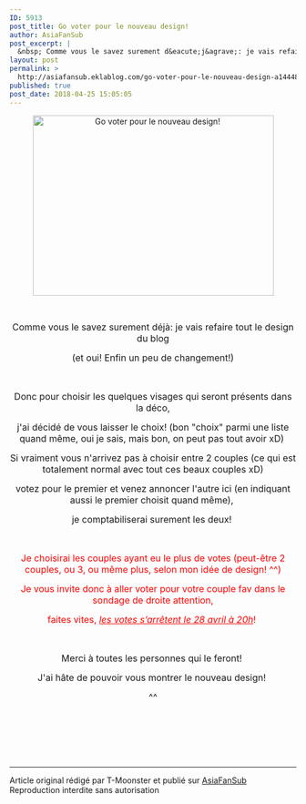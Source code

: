 ```yaml
---
ID: 5913
post_title: Go voter pour le nouveau design!
author: AsiaFanSub
post_excerpt: |
  &nbsp; Comme vous le savez surement d&eacute;j&agrave;: je vais refaire tout le design du blog (et oui! Enfin un peu de changement!) &nbsp; Donc pour choisir les quelques visages qui seront pr&eacute;sents dans la d&eacute;co, j'ai d&eacute;cid&eacute; de vous laisser le choix! (bon "choix" parmi une liste quand m&ecirc;me, oui je sais, mais bon,...
layout: post
permalink: >
  http://asiafansub.eklablog.com/go-voter-pour-le-nouveau-design-a144488540
published: true
post_date: 2018-04-25 15:05:05
---
```

<p style="text-align: center;"><img src="https://united-subs.dearclouds.com/wp-content/uploads/2018/05/8096856e9445e8991161817ae02d3d53.jpg" alt="Go voter pour le nouveau design! " width="423" height="317"/></p>
<p style="text-align: center;">&nbsp;</p>
<p style="text-align: center;"><span style="font-size: 12pt;">Comme vous le savez surement d&eacute;j&agrave;: je vais refaire tout le design du blog</span></p>
<p style="text-align: center;"><span style="font-size: 12pt;">(et oui! Enfin un peu de changement!)</span></p>
<p style="text-align: center;"><span style="font-size: 12pt;">&nbsp;</span></p>
<p style="text-align: center;"><span style="font-size: 12pt;">Donc pour choisir les quelques visages qui seront pr&eacute;sents dans la d&eacute;co,</span></p>
<p style="text-align: center;"><span style="font-size: 12pt;">j'ai d&eacute;cid&eacute; de vous laisser le choix! (bon "choix" parmi une liste quand m&ecirc;me, oui je sais, mais bon, on peut pas tout avoir xD)&nbsp;</span></p>
<p style="text-align: center;"><span style="font-size: 12pt;">Si vraiment vous n'arrivez pas &agrave; choisir entre 2 couples (ce qui est totalement normal avec tout ces beaux couples xD)</span></p>
<p style="text-align: center;"><span style="font-size: 12pt;"> votez pour le premier et venez annoncer l'autre ici (en indiquant aussi le premier choisit quand m&ecirc;me),&nbsp;</span></p>
<p style="text-align: center;"><span style="font-size: 12pt;">je comptabiliserai surement les deux!&nbsp;</span></p>
<p style="text-align: center;"><span style="font-size: 12pt;">&nbsp;</span></p>
<p style="text-align: center;"><span style="font-size: 12pt; color: #ff0000;">Je choisirai les couples ayant eu le plus de votes (peut-&ecirc;tre 2 couples, ou 3, ou m&ecirc;me plus, selon mon id&eacute;e de design! ^^) </span></p>
<p style="text-align: center;"><span style="font-size: 12pt; color: #ff0000;">Je vous invite donc &agrave; aller voter pour votre couple fav dans le sondage de droite attention,</span></p>
<p style="text-align: center;"><span style="font-size: 12pt; color: #ff0000;">faites vites, <span style="text-decoration: underline;"><em>les votes s&rsquo;arr&ecirc;tent le 28 avril &agrave; 20h</em></span>!&nbsp;</span></p>
<p style="text-align: center;"><span style="font-size: 12pt;">&nbsp;</span></p>
<p style="text-align: center;"><span style="font-size: 12pt;">Merci &agrave; toutes les personnes qui le feront!&nbsp;</span></p>
<p style="text-align: center;"><span style="font-size: 12pt;">J'ai h&acirc;te de pouvoir vous montrer le nouveau design!&nbsp;</span></p>
<p style="text-align: center;"><span style="font-size: 12pt;">^^</span></p>
<p style="text-align: center;"><span style="font-size: 12pt;">&nbsp;</span></p><br /><br /><br /><hr />Article original rédigé par T-Moonster et publié sur <a href="http://asiafansub.eklablog.com/">AsiaFanSub</a> <br /> Reproduction interdite sans autorisation